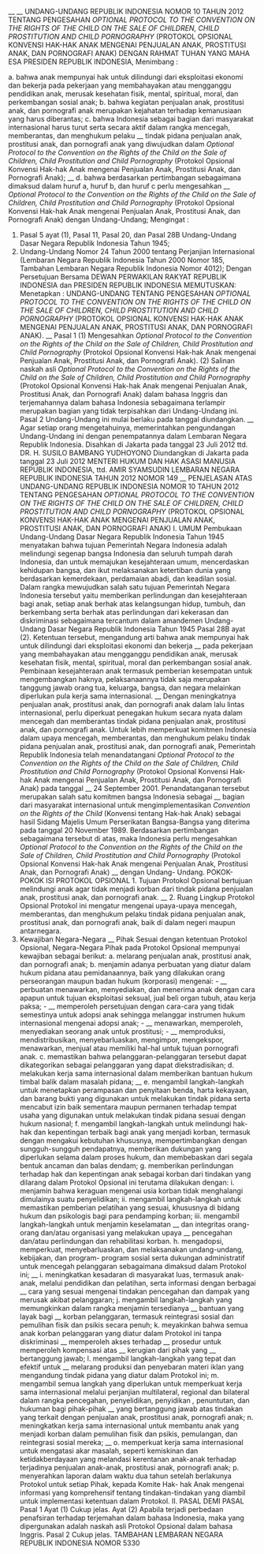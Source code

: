  __ __ UNDANG-UNDANG REPUBLIK INDONESIA NOMOR 10 TAHUN 2012 TENTANG PENGESAHAN _OPTIONAL PROTOCOL TO THE CONVENTION ON THE RIGHTS_ _OF THE CHILD ON THE SALE OF CHILDREN, CHILD PROSTITUTION AND_ _CHILD PORNOGRAPHY_ (PROTOKOL OPSIONAL KONVENSI HAK-HAK ANAK MENGENAI PENJUALAN ANAK, PROSTITUSI ANAK, DAN PORNOGRAFI ANAK)
DENGAN RAHMAT TUHAN YANG MAHA ESA PRESIDEN REPUBLIK INDONESIA,
Menimbang :

a. bahwa anak mempunyai hak untuk dilindungi dari eksploitasi ekonomi dan bekerja pada pekerjaan yang membahayakan atau mengganggu pendidikan anak, merusak kesehatan fisik, mental, spiritual, moral, dan perkembangan sosial anak;
b. bahwa kegiatan penjualan anak, prostitusi anak, dan pornografi anak merupakan kejahatan terhadap kemanusiaan yang harus diberantas;
c. bahwa Indonesia sebagai bagian dari masyarakat internasional harus turut serta secara aktif dalam rangka mencegah, memberantas, dan menghukum pelaku __ tindak pidana penjualan anak, prostitusi anak, dan pornografi anak yang diwujudkan dalam _Optional Protocol to the_ _Convention on the Rights of the Child on the Sale of_ _Children,_ _Child_ _Prostitution_ _and_ _Child_ _Pornography_ (Protokol Opsional Konvensi Hak-hak Anak mengenai Penjualan Anak, Prostitusi Anak, dan Pornografi Anak); __ d. bahwa berdasarkan pertimbangan sebagaimana dimaksud dalam huruf a, huruf b, dan huruf c perlu mengesahkan __ _Optional Protocol to the Convention on the Rights of the Child_ _on the Sale of Children, Child Prostitution and Child_ _Pornography_ (Protokol Opsional Konvensi Hak-hak Anak mengenai Penjualan Anak, Prostitusi Anak, dan Pornografi Anak) dengan Undang-Undang;
Mengingat :

1. Pasal 5 ayat (1), Pasal 11, Pasal 20, dan Pasal 28B Undang-Undang Dasar Negara Republik Indonesia Tahun 1945;
2. Undang-Undang Nomor 24 Tahun 2000 tentang Perjanjian Internasional (Lembaran Negara Republik Indonesia Tahun 2000 Nomor 185, Tambahan Lembaran Negara Republik Indonesia Nomor 4012); Dengan Persetujuan Bersama DEWAN PERWAKILAN RAKYAT REPUBLIK INDONESIA dan PRESIDEN REPUBLIK INDONESIA
MEMUTUSKAN:
 Menetapkan : UNDANG-UNDANG TENTANG PENGESAHAN _OPTIONAL_ _PROTOCOL TO THE CONVENTION ON THE RIGHTS OF THE_ _CHILD ON THE SALE OF CHILDREN, CHILD PROSTITUTION_ _AND CHILD PORNOGRAPHY_ (PROTOKOL OPSIONAL KONVENSI HAK-HAK ANAK MENGENAI PENJUALAN ANAK, PROSTITUSI ANAK, DAN PORNOGRAFI ANAK). __
Pasal 1
(1) Mengesahkan _Optional Protocol to the Convention on the_ _Rights of the Child on the Sale of Children, Child_ _Prostitution and Child Pornography_ (Protokol Opsional Konvensi Hak-hak Anak mengenai Penjualan Anak, Prostitusi Anak, dan Pornografi Anak).
(2) Salinan naskah asli _Optional Protocol to the Convention on_ _the Rights of the Child on the Sale of Children, Child_ _Prostitution and Child Pornography_ (Protokol Opsional Konvensi Hak-hak Anak mengenai Penjualan Anak, Prostitusi Anak, dan Pornografi Anak) dalam bahasa Inggris dan terjemahannya dalam bahasa Indonesia sebagaimana terlampir merupakan bagian yang tidak terpisahkan dari Undang-Undang ini.
Pasal 2
Undang-Undang ini mulai berlaku pada tanggal diundangkan. __
Agar setiap orang mengetahuinya, memerintahkan pengundangan Undang-Undang ini dengan penempatannya dalam Lembaran Negara Republik Indonesia. Disahkan di Jakarta pada tanggal 23 Juli 2012 ttd. DR. H. SUSILO BAMBANG YUDHOYONO Diundangkan di Jakarta pada tanggal 23 Juli 2012 MENTERI HUKUM DAN HAK ASASI MANUSIA REPUBLIK INDONESIA, ttd. AMIR SYAMSUDIN LEMBARAN NEGARA REPUBLIK INDONESIA TAHUN 2012 NOMOR 149 __ PENJELASAN ATAS UNDANG-UNDANG REPUBLIK INDONESIA NOMOR 10 TAHUN 2012 TENTANG PENGESAHAN _OPTIONAL PROTOCOL TO THE CONVENTION ON THE RIGHTS_ _OF THE CHILD ON THE SALE OF CHILDREN, CHILD PROSTITUTION_ _AND CHILD PORNOGRAPHY_ (PROTOKOL OPSIONAL KONVENSI HAK-HAK ANAK MENGENAI PENJUALAN ANAK, PROSTITUSI ANAK, DAN PORNOGRAFI ANAK) I. UMUM Pembukaan Undang-Undang Dasar Negara Republik Indonesia Tahun 1945 menyatakan bahwa tujuan Pemerintah Negara Indonesia adalah melindungi segenap bangsa Indonesia dan seluruh tumpah darah Indonesia, dan untuk memajukan kesejahteraan umum, mencerdaskan kehidupan bangsa, dan ikut melaksanakan ketertiban dunia yang berdasarkan kemerdekaan, perdamaian abadi, dan keadilan sosial. Dalam rangka mewujudkan salah satu tujuan Pemerintah Negara Indonesia tersebut yaitu memberikan perlindungan dan kesejahteraan bagi anak, setiap anak berhak atas kelangsungan hidup, tumbuh, dan berkembang serta berhak atas perlindungan dari kekerasan dan diskriminasi sebagaimana tercantum dalam amandemen Undang- Undang Dasar Negara Republik Indonesia Tahun 1945 Pasal 28B ayat (2). Ketentuan tersebut, mengandung arti bahwa anak mempunyai hak untuk dilindungi dari eksploitasi ekonomi dan bekerja __ pada pekerjaan yang membahayakan atau mengganggu pendidikan anak, merusak kesehatan fisik, mental, spiritual, moral dan perkembangan sosial anak. Pembinaan kesejahteraan anak termasuk pemberian kesempatan untuk mengembangkan haknya, pelaksanaannya tidak saja merupakan tanggung jawab orang tua, keluarga, bangsa, dan negara melainkan diperlukan pula kerja sama internasional. __ Dengan meningkatnya penjualan anak, prostitusi anak, dan pornografi anak dalam lalu lintas internasional, perlu diperkuat penegakan hukum secara nyata dalam mencegah dan memberantas tindak pidana penjualan anak, prostitusi anak, dan pornografi anak. Untuk lebih memperkuat komitmen Indonesia dalam upaya mencegah, memberantas, dan menghukum pelaku tindak pidana penjualan anak, prostitusi anak, dan pornografi anak, Pemerintah Republik Indonesia telah menandatangani _Optional Protocol to the_ _Convention on the Rights of the Child on the Sale of Children, Child_ _Prostitution and Child Pornography_ (Protokol Opsional Konvensi Hak-hak Anak mengenai Penjualan Anak, Prostitusi Anak, dan Pornografi Anak) pada tanggal __ 24 September 2001. Penandatanganan tersebut merupakan salah satu komitmen bangsa Indonesia sebagai __ bagian dari masyarakat internasional untuk mengimplementasikan _Convention on the Rights of_ _the Child_ (Konvensi tentang Hak-hak Anak) sebagai hasil Sidang Majelis Umum Perserikatan Bangsa-Bangsa yang diterima pada tanggal 20 November 1989. Berdasarkan pertimbangan sebagaimana tersebut di atas, maka Indonesia perlu mengesahkan _Optional Protocol to the Convention on the_ _Rights of the Child on the Sale of Children, Child Prostitution and Child_ _Pornography_ (Protokol Opsional Konvensi Hak-hak Anak mengenai Penjualan Anak, Prostitusi Anak, dan Pornografi Anak) __ dengan Undang- Undang. POKOK-POKOK ISI PROTOKOL OPSIONAL 1. Tujuan Protokol Opsional bertujuan melindungi anak agar tidak menjadi korban dari tindak pidana penjualan anak, prostitusi anak, dan pornografi anak. __ 2. Ruang Lingkup Protokol Opsional Protokol ini mengatur mengenai upaya-upaya mencegah, memberantas, dan menghukum pelaku tindak pidana penjualan anak, prostitusi anak, dan pornografi anak, baik di dalam negeri maupun antarnegara.
3. Kewajiban Negara-Negara __ Pihak Sesuai dengan ketentuan Protokol Opsional, Negara-Negara Pihak pada Protokol Opsional mempunyai kewajiban sebagai berikut:
a. melarang penjualan anak, prostitusi anak, dan pornografi anak;
b. menjamin adanya perbuatan yang diatur dalam hukum pidana atau pemidanaannya, baik yang dilakukan orang perseorangan maupun badan hukum (korporasi) mengenai: _-_ __ perbuatan menawarkan, menyediakan, dan menerima anak dengan cara apapun untuk tujuan eksploitasi seksual, jual beli organ tubuh, atau kerja paksa; _-_ __ memperoleh persetujuan dengan cara-cara yang tidak semestinya untuk adopsi anak sehingga melanggar instrumen hukum internasional mengenai adopsi anak; _-_ __ menawarkan, memperoleh, menyediakan seorang anak untuk prostitusi; _-_ __ memproduksi, mendistribusikan, menyebarluaskan, mengimpor, mengekspor, menawarkan, menjual atau memiliki hal-hal untuk tujuan pornografi anak.
c. memastikan bahwa pelanggaran-pelanggaran tersebut dapat dikategorikan sebagai pelanggaran yang dapat diekstradisikan;
d. melakukan kerja sama internasional dalam memberikan bantuan hukum timbal balik dalam masalah pidana; __ e. mengambil langkah-langkah untuk menetapkan perampasan dan penyitaan benda, harta kekayaan, dan barang bukti yang digunakan untuk melakukan tindak pidana serta mencabut izin baik sementara maupun permanen terhadap tempat usaha yang digunakan untuk melakukan tindak pidana sesuai dengan hukum nasional;
f. mengambil langkah-langkah untuk melindungi hak-hak dan kepentingan terbaik bagi anak yang menjadi korban, termasuk dengan mengakui kebutuhan khususnya, mempertimbangkan dengan sungguh-sungguh pendapatnya, memberikan dukungan yang diperlukan selama dalam proses hukum, dan membebaskan dari segala bentuk ancaman dan balas dendam;
g. memberikan perlindungan terhadap hak dan kepentingan anak sebagai korban dari tindakan yang dilarang dalam Protokol Opsional ini terutama dilakukan dengan:
i. menjamin bahwa keraguan mengenai usia korban tidak menghalangi dimulainya suatu penyelidikan;
ii. mengambil langkah-langkah untuk memastikan pemberian pelatihan yang sesuai, khususnya di bidang hukum dan psikologis bagi para pendamping korban; iii. mengambil langkah-langkah untuk menjamin keselamatan __ dan integritas orang-orang dan/atau organisasi yang melakukan upaya __ pencegahan dan/atau perlindungan dan rehabilitasi korban.
h. mengadopsi, memperkuat, menyebarluaskan, dan melaksanakan undang-undang, kebijakan, dan program- program sosial serta dukungan administratif untuk mencegah pelanggaran sebagaimana dimaksud dalam Protokol ini; __ i. meningkatkan kesadaran di masyarakat luas, termasuk anak- anak, melalui pendidikan dan pelatihan, serta informasi dengan berbagai __ cara yang sesuai mengenai tindakan pencegahan dan dampak yang merusak akibat pelanggaran;
j. mengambil langkah-langkah yang memungkinkan dalam rangka menjamin tersedianya __ bantuan yang layak bagi __ korban pelanggaran, termasuk reintegrasi sosial dan pemulihan fisik dan psikis secara penuh;
k. meyakinkan bahwa semua anak korban pelanggaran yang diatur dalam Protokol ini tanpa diskriminasi __ memperoleh akses terhadap __ prosedur untuk memperoleh kompensasi atas __ kerugian dari pihak yang __ bertanggung jawab;
l. mengambil langkah-langkah yang tepat dan efektif untuk __ melarang produksi dan penyebaran materi iklan yang mengandung tindak pidana yang diatur dalam Protokol ini;
m. mengambil semua langkah yang diperlukan untuk memperkuat kerja sama internasional melalui perjanjian multilateral, regional dan bilateral dalam rangka pencegahan, penyelidikan, penyidikan _,_ penuntutan, dan hukuman bagi pihak-pihak __ yang bertanggung jawab atas tindakan yang terkait dengan penjualan anak, prostitusi anak, pornografi anak;
n. meningkatkan kerja sama internasional untuk membantu anak yang menjadi korban dalam pemulihan fisik dan psikis, pemulangan, dan reintegrasi sosial mereka; __ o. memperkuat kerja sama internasional untuk mengatasi akar masalah, seperti kemiskinan dan ketidakberdayaan yang melandasi kerentanan anak-anak terhadap terjadinya penjualan anak-anak, prostitusi anak, pornografi anak;
p. menyerahkan laporan dalam waktu dua tahun setelah berlakunya Protokol untuk setiap Pihak, kepada Komite Hak- hak Anak mengenai informasi yang komprehensif tentang tindakan-tindakan yang diambil untuk implementasi ketentuan dalam Protokol. II. PASAL DEMI PASAL
Pasal 1
Ayat (1) Cukup jelas. Ayat (2) Apabila terjadi perbedaan penafsiran terhadap terjemahan dalam bahasa Indonesia, maka yang dipergunakan adalah naskah asli Protokol Opsional dalam bahasa Inggris.
Pasal 2
Cukup jelas. TAMBAHAN LEMBARAN NEGARA REPUBLIK INDONESIA NOMOR 5330
